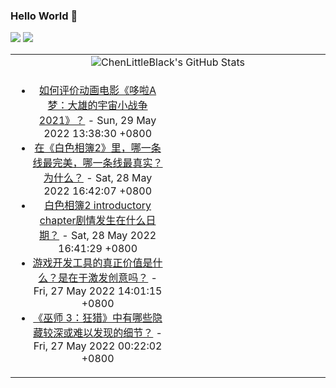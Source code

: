 ### Hello World 👋

[![](https://img.shields.io/badge/@ChenLittleBlack-1a6c81?style=flat&logo=java&logoColor=1a6c81&label=Java&colorA=ffffff)](https://www.java.com/)
[![](https://img.shields.io/badge/@ChenLittleBlack-41b883?style=flat&logo=vuedotjs&logoColor=41b883&label=Vue&colorA=ffffff)](https://cn.vuejs.org/)

<table>
<tr>
<td colspan="2" style="text-align: center;">
<img alt="ChenLittleBlack's GitHub Stats" src="https://github-readme-stats.vercel.app/api?username=ChenLittleBlack&show_icons=true&icon_color=CE1D2D&text_color=718096&bg_color=ffffff&hide_title=true" />
</td>
</tr>
<tr>
<td align="center" valign="middle">

<!-- START_SECTION:blog -->
* <a href='http://www.zhihu.com/question/519952582/answer/2505693635?utm_campaign=rss&utm_medium=rss&utm_source=rss&utm_content=title' target='_blank'>如何评价动画电影《哆啦A梦：大雄的宇宙小战争2021》？</a> - Sun, 29 May 2022 13:38:30 +0800
* <a href='http://www.zhihu.com/question/25383860/answer/2495916520?utm_campaign=rss&utm_medium=rss&utm_source=rss&utm_content=title' target='_blank'>在《白色相簿2》里，哪一条线最完美，哪一条线最真实？为什么？</a> - Sat, 28 May 2022 16:42:07 +0800
* <a href='http://www.zhihu.com/question/41694862/answer/2453877246?utm_campaign=rss&utm_medium=rss&utm_source=rss&utm_content=title' target='_blank'>白色相簿2  introductory chapter剧情发生在什么日期？</a> - Sat, 28 May 2022 16:41:29 +0800
* <a href='http://www.zhihu.com/question/534519807/answer/2501596051?utm_campaign=rss&utm_medium=rss&utm_source=rss&utm_content=title' target='_blank'>游戏开发工具的真正价值是什么？是在于激发创意吗？</a> - Fri, 27 May 2022 14:01:15 +0800
* <a href='http://www.zhihu.com/question/31119815/answer/2503137916?utm_campaign=rss&utm_medium=rss&utm_source=rss&utm_content=title' target='_blank'>《巫师 3：狂猎》中有哪些隐藏较深或难以发现的细节？</a> - Fri, 27 May 2022 00:22:02 +0800
<!-- END_SECTION:blog -->

</td>
<td valign="middle" width="50%">

<!-- START_SECTION:douban -->

<!-- END_SECTION:douban -->

</td>
</tr>
</table>
